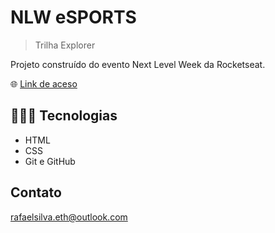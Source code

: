 # NLW eSPORTS


> Trilha Explorer

Projeto construído do evento 
Next Level Week da Rocketseat.

🌐 [Link de aceso](https://rafaelsilvaeth.github.io/NLW-Rocketseat/)

## 👨🏻‍💻 Tecnologias 

- HTML
- CSS
- Git e GitHub

## Contato

rafaelsilva.eth@outlook.com
